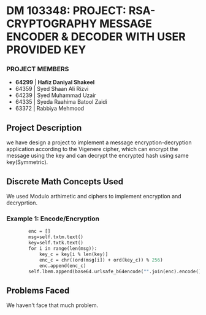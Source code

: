 # DM 103348: PROJECT: RSA-CRYPTOGRAPHY MESSAGE ENCODER & DECODER WITH USER PROVIDED KEY #

### PROJECT MEMBERS ###
 - **64299** | **Hafiz Daniyal Shakeel**
 - 64359 | Syed Shaan Ali Rizvi
 - 64239 | Syed Muhammad Uzair 
 - 64335 | Syeda Raahima Batool Zaidi 
 - 63372 | Rabbiya Mehmood

## Project Description ##
we have design a project to implement a message encryption-decryption application according to the Vigenere cipher, which can encrypt the message using the key and can decrypt the encrypted hash using same key(Symmetric).

## Discrete Math Concepts Used ##
We used Modulo arthimetic and ciphers to implement encryption and decryprtion.
### Example 1: Encode/Encryption ### 
```def encode(self):
		enc = [] 
		msg=self.txtm.text()
		key=self.txtk.text()
		for i in range(len(msg)): 
			key_c = key[i % len(key)] 
			enc_c = chr((ord(msg[i]) + ord(key_c)) % 256)
			enc.append(enc_c) 
		self.lbem.append(base64.urlsafe_b64encode("".join(enc).encode()).decode()) 
```

## Problems Faced ##
We haven't face that much problem.
